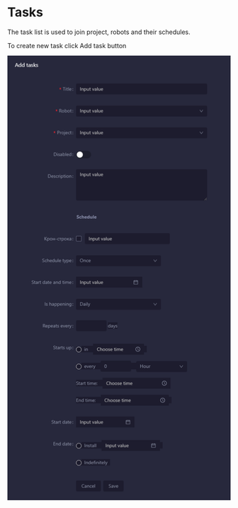 # Tasks

The task list is used to join project, robots and their schedules.

To create new task click Add task button

![](<../../.gitbook/assets/image (88).png>)
